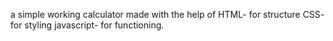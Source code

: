 a simple working calculator made with the help of
HTML- for structure
CSS- for styling
javascript- for functioning.
